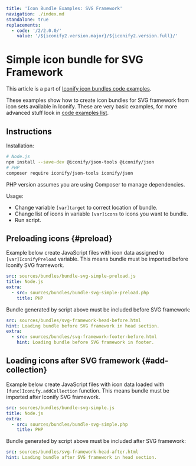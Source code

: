 ```yaml
title: 'Icon Bundle Examples: SVG Framework'
navigation: ./index.md
standalone: true
replacements:
  - code: '/2/2.0.0/'
    value: '/${iconify2.version.major}/${iconify2.version.full}/'
```

# Simple icon bundle for SVG Framework

This article is a part of [Iconify icon bundles code examples](./index.md).

These examples show how to create icon bundles for SVG framework from icon sets available in Iconify. These are very basic examples, for more advanced stuff look in [code examples list](./index.md).

## Instructions

Installation:

```bash
# Node.js
npm install --save-dev @iconify/json-tools @iconify/json
# PHP
composer require iconify/json-tools iconify/json
```

PHP version assumes you are using Composer to manage dependencies.

Usage:

- Change variable `[var]target` to correct location of bundle.
- Change list of icons in variable `[var]icons` to icons you want to bundle.
- Run script.

## Preloading icons {#preload}

Example below create JavaScript files with icon data assigned to `[var]IconifyPreload` variable. This means bundle must be imported before Iconify SVG framework.

```yaml
src: sources/bundles/bundle-svg-simple-preload.js
title: Node.js
extra:
  - src: sources/bundles/bundle-svg-simple-preload.php
    title: PHP
```

Bundle generated by script above must be included before SVG framework:

```yaml
src: sources/bundles/svg-framework-head-before.html
hint: Loading bundle before SVG framework in head section.
extra:
  - src: sources/bundles/svg-framework-footer-before.html
    hint: Loading bundle before SVG framework in footer.
```

## Loading icons after SVG framework {#add-collection}

Example below create JavaScript files with icon data loaded with `[func]Iconify.addCollection` function. This means bundle must be imported after Iconify SVG framework.

```yaml
src: sources/bundles/bundle-svg-simple.js
title: Node.js
extra:
  - src: sources/bundles/bundle-svg-simple.php
    title: PHP
```

Bundle generated by script above must be included after SVG framework:

```yaml
src: sources/bundles/svg-framework-head-after.html
hint: Loading bundle after SVG framework in head section.
```
